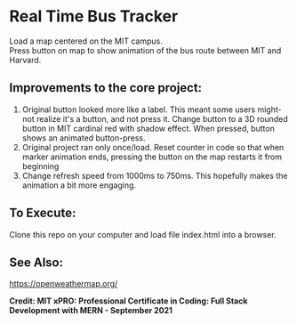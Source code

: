 # Real Time Bus Tracker

Load a map centered on the MIT campus.  
Press button on map to show animation of the bus route between MIT and Harvard.  

## Improvements to the core project:
1. Original button looked more like a label.  This meant some users might-not realize it's a button, and not press it.  Change button to a 3D rounded button in MIT cardinal red with shadow effect.  When pressed, button shows an animated button-press.
2. Original project ran only once/load.  Reset counter in code so that when marker animation ends, pressing the button on the map restarts it from beginning
3. Change refresh speed from 1000ms to 750ms.   This hopefully makes the animation a bit more engaging.

## To Execute:
Clone this repo on your computer and load file index.html into a browser.

## See Also:
<https://openweathermap.org/>

**Credit: MIT xPRO: Professional Certificate in Coding: Full Stack Development with MERN - September 2021**
